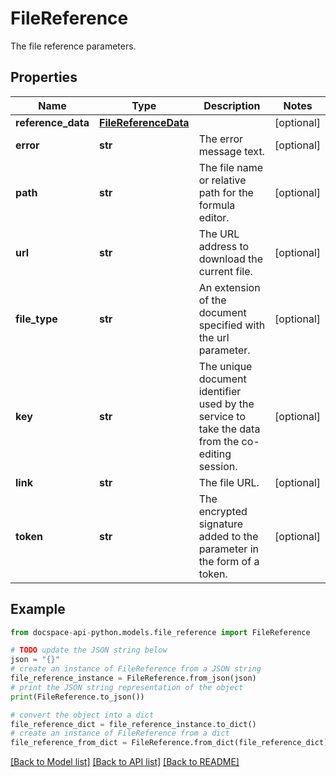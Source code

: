 # FileReference
The file reference parameters.

## Properties

Name | Type | Description | Notes
------------ | ------------- | ------------- | -------------
**reference_data** | [**FileReferenceData**](FileReferenceData.md) |  | [optional] 
**error** | **str** | The error message text. | [optional] 
**path** | **str** | The file name or relative path for the formula editor. | [optional] 
**url** | **str** | The URL address to download the current file. | [optional] 
**file_type** | **str** | An extension of the document specified with the url parameter. | [optional] 
**key** | **str** | The unique document identifier used by the service to take the data from the co-editing session. | [optional] 
**link** | **str** | The file URL. | [optional] 
**token** | **str** | The encrypted signature added to the parameter in the form of a token. | [optional] 

## Example

```python
from docspace-api-python.models.file_reference import FileReference

# TODO update the JSON string below
json = "{}"
# create an instance of FileReference from a JSON string
file_reference_instance = FileReference.from_json(json)
# print the JSON string representation of the object
print(FileReference.to_json())

# convert the object into a dict
file_reference_dict = file_reference_instance.to_dict()
# create an instance of FileReference from a dict
file_reference_from_dict = FileReference.from_dict(file_reference_dict)
```
[[Back to Model list]](../README.md#documentation-for-models) [[Back to API list]](../README.md#documentation-for-api-endpoints) [[Back to README]](../README.md)


